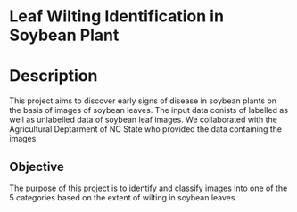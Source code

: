 # Leaf Wilting Identification in Soybean Plant

# Description
This project aims to discover early signs of disease in soybean plants on the basis of images of soybean leaves. The input data conists of labelled as well as unlabelled data of soybean leaf images. We collaborated with the Agricultural Deptarment of NC State who provided the data containing the images.

## Objective
The purpose of this project is to identify and classify images into one of the 5 categories based on the extent of wilting in soybean leaves.

